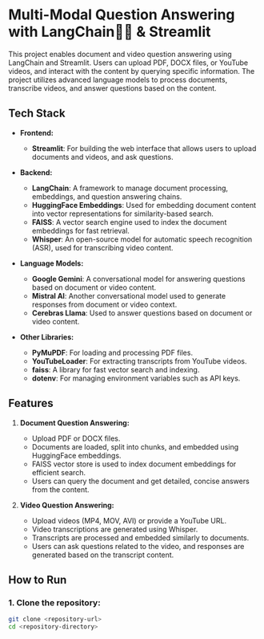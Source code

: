 # Multi-Modal Question Answering with LangChain🦜🔗  & Streamlit

This project enables document and video question answering using LangChain and Streamlit. Users can upload PDF, DOCX files, or YouTube videos, and interact with the content by querying specific information. The project utilizes advanced language models to process documents, transcribe videos, and answer questions based on the content.

## Tech Stack

- **Frontend:**
  - **Streamlit**: For building the web interface that allows users to upload documents and videos, and ask questions.
  
- **Backend:**
  - **LangChain**: A framework to manage document processing, embeddings, and question answering chains.
  - **HuggingFace Embeddings**: Used for embedding document content into vector representations for similarity-based search.
  - **FAISS**: A vector search engine used to index the document embeddings for fast retrieval.
  - **Whisper**: An open-source model for automatic speech recognition (ASR), used for transcribing video content.
  
- **Language Models:**
  - **Google Gemini**: A conversational model for answering questions based on document or video content.
  - **Mistral AI**: Another conversational model used to generate responses from document or video context.
  - **Cerebras Llama**: Used to answer questions based on document or video content.
  
- **Other Libraries:**
  - **PyMuPDF**: For loading and processing PDF files.
  - **YouTubeLoader**: For extracting transcripts from YouTube videos.
  - **faiss**: A library for fast vector search and indexing.
  - **dotenv**: For managing environment variables such as API keys.

## Features

1. **Document Question Answering:**
   - Upload PDF or DOCX files.
   - Documents are loaded, split into chunks, and embedded using HuggingFace embeddings.
   - FAISS vector store is used to index document embeddings for efficient search.
   - Users can query the document and get detailed, concise answers from the content.

2. **Video Question Answering:**
   - Upload videos (MP4, MOV, AVI) or provide a YouTube URL.
   - Video transcriptions are generated using Whisper.
   - Transcripts are processed and embedded similarly to documents.
   - Users can ask questions related to the video, and responses are generated based on the transcript content.

## How to Run

### 1. Clone the repository:
```bash
git clone <repository-url>
cd <repository-directory>
